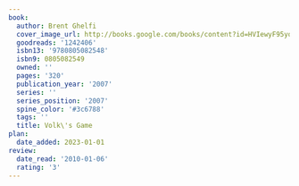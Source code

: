 ```yaml
---
book:
  author: Brent Ghelfi
  cover_image_url: http://books.google.com/books/content?id=HVIewyF95yoC&printsec=frontcover&img=1&zoom=1&edge=curl&source=gbs_api
  goodreads: '1242406'
  isbn13: '9780805082548'
  isbn9: 0805082549
  owned: ''
  pages: '320'
  publication_year: '2007'
  series: ''
  series_position: '2007'
  spine_color: '#3c6788'
  tags: ''
  title: Volk\'s Game
plan:
  date_added: 2023-01-01
review:
  date_read: '2010-01-06'
  rating: '3'
---
```

